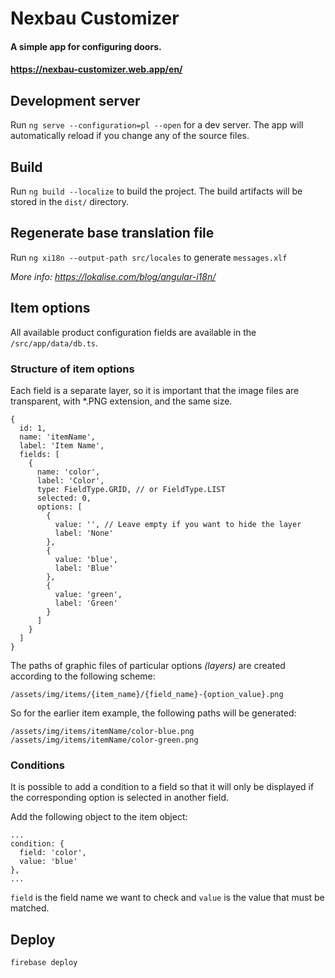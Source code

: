# Nexbau Customizer

#### A simple app for configuring doors.

#### https://nexbau-customizer.web.app/en/

## Development server

Run `ng serve --configuration=pl --open` for a dev server. The app will automatically reload if you change any of the source files.

## Build

Run `ng build --localize` to build the project. The build artifacts will be stored in the `dist/` directory.

## Regenerate base translation file

Run `ng xi18n --output-path src/locales` to generate `messages.xlf`

*More info: https://lokalise.com/blog/angular-i18n/*

## Item options

All available product configuration fields are available in the `/src/app/data/db.ts`.

### Structure of item options

Each field is a separate layer, so it is important that the image files are transparent, with *.PNG extension, and the same size.

```
{
  id: 1,
  name: 'itemName',
  label: 'Item Name',
  fields: [
    {
      name: 'color',
      label: 'Color',
      type: FieldType.GRID, // or FieldType.LIST
      selected: 0,
      options: [
        {
          value: '', // Leave empty if you want to hide the layer 
          label: 'None'
        },
        {
          value: 'blue',
          label: 'Blue'
        },
        {
          value: 'green',
          label: 'Green'
        }
      ]
    }
  ]
}
```

The paths of graphic files of particular options *(layers)* are created according to the following scheme:

```
/assets/img/items/{item_name}/{field_name}-{option_value}.png
```

So for the earlier item example, the following paths will be generated:

```
/assets/img/items/itemName/color-blue.png
/assets/img/items/itemName/color-green.png
```

### Conditions

It is possible to add a condition to a field so that it will only be displayed if the corresponding option is selected in another field.

Add the following object to the item object:

```
...
condition: {
  field: 'color',
  value: 'blue'
},
...
```

`field` is the field name we want to check and `value` is the value that must be matched.

## Deploy

```
firebase deploy
```
